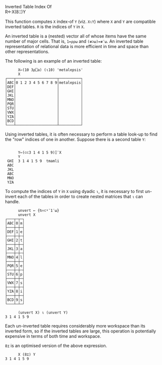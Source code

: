 <div class="heading">
  <div class="name">Inverted Table Index Of</div>
  <div class="command">R←X(8⌶)Y</div>
</div>

This function computes `X` index-of `Y` (viz. `X⍳Y`) where `X` and `Y` are compatible inverted tables. `R` is the indices of `Y` in `X`.

An inverted table is a (nested) vector all of whose items have the same number of major cells. That is, `1=⍴⍴⍵` and `(≢⊃⍵)=≢¨⍵`. An inverted table representation of relational data is more efficient in time and space than other representations.

The following is an example of an inverted table:
```apl
      X←(10 3⍴⎕a) (⍳10) 'metalepsis'
      X
┌───┬───────────────────┬──────────┐
│ABC│0 1 2 3 4 5 6 7 8 9│metalepsis│
│DEF│                   │          │
│GHI│                   │          │
│JKL│                   │          │
│MNO│                   │          │
│PQR│                   │          │
│STU│                   │          │
│VWX│                   │          │
│YZA│                   │          │
│BCD│                   │          │
└───┴───────────────────┴──────────┘
```

Using inverted tables, it is often necessary to perform a table look-up to find the "row" indices of one in another. Suppose there is a second table `Y`:
```apl

      Y←(⊂⊂3 1 4 1 5 9)⌷¨X
      Y
 GHI  3 1 4 1 5 9  tmamli 
 ABC                      
 JKL                      
 ABC                      
 MNO                      
 YZA  
```

To compute the indices of   `Y` in `X`  using dyadic `⍳`, it is necessary to first un-invert each of the tables in order to create nested matrices that `⍳` can handle.
```apl
      unvert ← {⍉↑⊂⍤¯1¨⍵}
      unvert X
┌───┬─┬─┐
│ABC│0│m│
├───┼─┼─┤
│DEF│1│e│
├───┼─┼─┤
│GHI│2│t│
├───┼─┼─┤
│JKL│3│a│
├───┼─┼─┤
│MNO│4│l│
├───┼─┼─┤
│PQR│5│e│
├───┼─┼─┤
│STU│6│p│
├───┼─┼─┤
│VWX│7│s│
├───┼─┼─┤
│YZA│8│i│
├───┼─┼─┤
│BCD│9│s│
└───┴─┴─┘

      (unvert X) ⍳ (unvert Y)
3 1 4 1 5 9
```

Each un-inverted table requires considerably more workspace than its inverted form, so if the inverted tables are large, this operation is potentially expensive in terms of both time and workspace.

`8⌶` is an optimised version of the above expression.
```apl
      X (8⌶) Y
3 1 4 1 5 9
```
